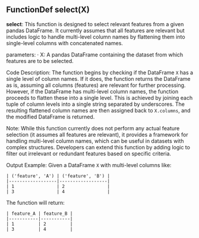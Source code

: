 ## FunctionDef select(X)
**select**: This function is designed to select relevant features from a given pandas DataFrame. It currently assumes that all features are relevant but includes logic to handle multi-level column names by flattening them into single-level columns with concatenated names.

parameters:
· X: A pandas DataFrame containing the dataset from which features are to be selected.

Code Description: The function begins by checking if the DataFrame `X` has a single level of column names. If it does, the function returns the DataFrame as is, assuming all columns (features) are relevant for further processing. However, if the DataFrame has multi-level column names, the function proceeds to flatten these into a single level. This is achieved by joining each tuple of column levels into a single string separated by underscores. The resulting flattened column names are then assigned back to `X.columns`, and the modified DataFrame is returned.

Note: While this function currently does not perform any actual feature selection (it assumes all features are relevant), it provides a framework for handling multi-level column names, which can be useful in datasets with complex structures. Developers can extend this function by adding logic to filter out irrelevant or redundant features based on specific criteria.

Output Example: Given a DataFrame `X` with multi-level columns like:

```
| ('feature', 'A') | ('feature', 'B') |
|------------------|------------------|
| 1                | 2                |
| 3                | 4                |
```

The function will return:

```
| feature_A | feature_B |
|-----------|-----------|
| 1         | 2         |
| 3         | 4         |
```
